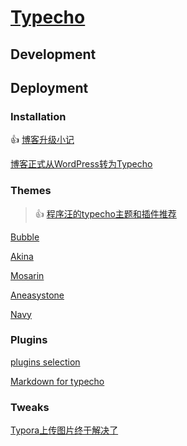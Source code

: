 # [Typecho](http://typecho.org)

## Development



## Deployment

### Installation

👍 [博客升级小记](https://www.aneasystone.com/archives/2019/01/blog-update.html)

[博客正式从WordPress转为Typecho](https://www.aneasystone.com/archives/2015/06/convert-blog-wordpress-to-typecho.html)



### Themes

> 👍 [程序汪的typecho主题和插件推荐](https://www.codingone.top/archives/19)

[Bubble](https://github.com/trinitrotofu/Bubble)

[Akina](https://zhebk.cn/Web/Akina.html)

[Mosarin](https://mosarin.tech)

[Aneasystone](https://www.aneasystone.com)

[Navy](http://forum.typecho.org/viewtopic.php?p=28947#p28947)



### Plugins

 [plugins selection](https://github.com/typecho-fans/plugins) 

[Markdown for typecho](https://github.com/mrgeneralgoo/typecho-markdown)



### Tweaks

[Typora上传图片终于解决了](https://zhuanlan.zhihu.com/p/412422531)

